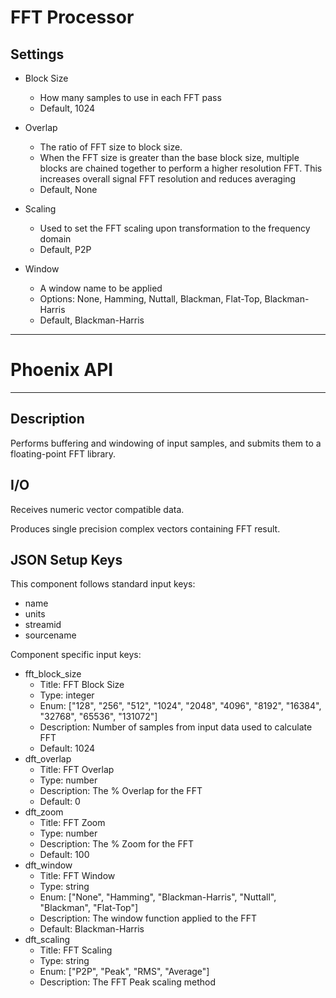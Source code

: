 # FFT Processor
## Settings

- Block Size
	- How many samples to use in each FFT pass
	- Default, 1024

- Overlap
	- The ratio of FFT size to block size. 
	- When the FFT size is greater than the base block size, multiple blocks are chained together to perform a higher resolution FFT. This increases overall signal FFT resolution and reduces averaging
	- Default, None

- Scaling
	- Used to set the FFT scaling upon transformation to the frequency domain
	- Default, P2P

- Window
	- A window name to be applied
	- Options: None, Hamming, Nuttall, Blackman, Flat-Top, Blackman-Harris
	- Default, Blackman-Harris

___
# Phoenix API
___
## Description

Performs buffering and windowing of input samples, and submits them to a floating-point FFT library. 

## I/O

Receives numeric vector compatible data.

Produces single precision complex vectors containing FFT result.

## JSON Setup Keys

This component follows standard input keys:
- name
- units
- streamid
- sourcename

Component specific input keys:
- fft_block_size
  - Title: FFT Block Size
  - Type: integer
  - Enum: ["128", "256", "512", "1024", "2048", "4096", "8192", "16384", "32768", "65536", "131072"]
  - Description: Number of samples from input data used to calculate FFT
  - Default: 1024
- dft_overlap
  - Title: FFT Overlap
  - Type: number
  - Description: The % Overlap for the FFT
  - Default: 0
- dft_zoom
  - Title: FFT Zoom
  - Type: number
  - Description: The % Zoom for the FFT
  - Default: 100
- dft_window
  - Title: FFT Window
  - Type: string
  - Enum: ["None", "Hamming", "Blackman-Harris", "Nuttall", "Blackman", "Flat-Top"]
  - Description: The window function applied to the FFT
  - Default: Blackman-Harris
- dft_scaling
  - Title: FFT Scaling
  - Type: string
  - Enum: ["P2P", "Peak", "RMS", "Average"]
  - Description: The FFT Peak scaling method

